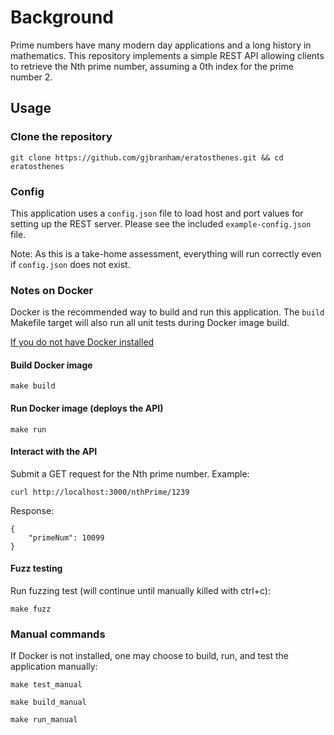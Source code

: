 # Background

Prime numbers have many modern day applications and a long history in mathematics. This repository implements a simple REST API allowing clients to retrieve the Nth prime number, assuming a 0th index for the prime number 2.

## Usage

### Clone the repository

`git clone https://github.com/gjbranham/eratosthenes.git && cd eratosthenes`

### Config

This application uses a `config.json` file to load host and port values for setting up the REST server. Please see the included `example-config.json` file.

Note: As this is a take-home assessment, everything will run correctly even if `config.json` does not exist.

### Notes on Docker

Docker is the recommended way to build and run this application. The `build` Makefile target will also run all unit tests during Docker image build.

[If you do not have Docker installed](#manual-commands)

#### Build Docker image

`make build`

#### Run Docker image (deploys the API)

`make run`

#### Interact with the API

Submit a GET request for the Nth prime number. Example:

`curl http://localhost:3000/nthPrime/1239`

Response:

```
{
    "primeNum": 10099
}
```

#### Fuzz testing

Run fuzzing test (will continue until manually killed with ctrl+c):

`make fuzz`

### Manual commands

If Docker is not installed, one may choose to build, run, and test the application manually:

`make test_manual`

`make build_manual`

`make run_manual`
